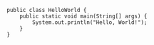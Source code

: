     public class HelloWorld {
        public static void main(String[] args) {
            System.out.println("Hello, World!");
        }
    }
